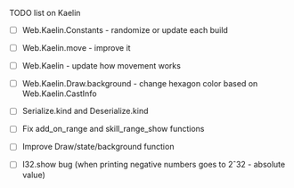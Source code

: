 TODO list on Kaelin

- [ ] Web.Kaelin.Constants - randomize or update each build

- [ ] Web.Kaelin.move - improve it 

- [ ] Web.Kaelin - update how movement works 

- [ ] Web.Kaelin.Draw.background - change hexagon color based on Web.Kaelin.CastInfo

- [ ] Serialize.kind and Deserialize.kind

- [ ] Fix add_on_range and skill_range_show functions

- [ ] Improve Draw/state/background function

- [ ] I32.show bug (when printing negative numbers goes to 2ˆ32 - absolute value) 
